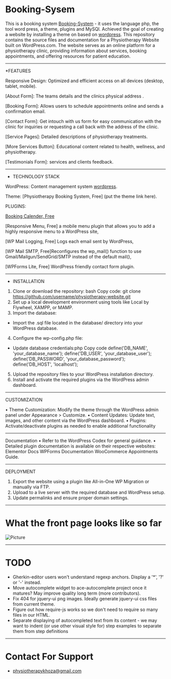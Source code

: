 # Booking-Sysem

  This is a booking system [Booking-System](https://github.com/Naomikh/Booking-System) - it uses the language php, the tool word press, a theme, plugins and MySQl. Achieved the goal of creating a website by installing a theme on based on [wordpress](https://wordpress.com/).
  This repository contains the source files and documentation for a Physiotherapy Website built on WordPress.com. The website serves as an online platform for a physiotherapy clinic, providing information about services, booking appointments, and offering resources for patient education.
******************************************************************************************
   *FEATURES
 
Responsive Design: Optimized and efficient access on all devices (desktop, tablet, mobile).

   [About Form]: The teams details and the clinics physical address .

   [Booking Form]: Allows users to schedule appointments online and sends a confirmation email.

   [Contact Form]: Get intouch with us form for easy communication with the clinic for inquiries or requesting a call back with    the address of the clinic.

   [Service Pages]: Detailed descriptions of physiotherapy treatments.

   [More Services Button]: Educational content related to health, wellness, and physiotherapy.

   [Testimonials Form]: services and clients feedback.

******************************************************************************************
* TECHNOLOGY STACK

WordPress: Content management system [wordpress](https://wordpress.com/).

Theme: [Physiotherapy Booking System, Free] (put the theme link here).

PLUGINS:

[Booking Calender, Free](https://wpbookingcalendar.com/)

[Responsive Menu, Free] a mobile menu plugin that allows you to add a highly responsive menu to a WordPress site,

[WP Mail Logging, Free] Logs each email sent by WordPress, 

[WP Mail SMTP, Free]Reconfigures the wp_mail() function to use Gmail/Mailgun/SendGrid/SMTP instead of the default mail(),

[WPForms Lite, Free] WordPress friendly contact form plugin.

***************************************************************************************
* INSTALLATION

1.	Clone or download the repository:
bash Copy code:
git clone https://github.com/username/physiotherapy-website.git
2.	Set up a local development environment using tools like Local by Flywheel, XAMPP, or MAMP.
3.	Import the database:
*	Import the .sql file located in the database/ directory into your WordPress database.
4.	Configure the wp-config.php file:
*	Update database credentials:php Copy code
define('DB_NAME', 'your_database_name');
define('DB_USER', 'your_database_user');
define('DB_PASSWORD', 'your_database_password');
define('DB_HOST', 'localhost');
5.	Upload the repository files to your WordPress installation directory.
6.	Install and activate the required plugins via the WordPress admin dashboard.

***************************************************************************************
CUSTOMIZATION

•	Theme Customization: Modify the theme through the WordPress admin panel under Appearance > Customize.
•	Content Updates: Update text, images, and other content via the WordPress dashboard.
•	Plugins: Activate/deactivate plugins as needed to enable additional functionality

***************************************************************************************

Documentation
•	Refer to the WordPress Codex for general guidance.
•	Detailed plugin documentation is available on their respective websites:
    	Elementor Docs
    	WPForms Documentation
    	WooCommerce Appointments Guide.

***************************************************************************************

DEPLOYMENT

1.	Export the website using a plugin like All-in-One WP Migration or manually via FTP.
2.	Upload to a live server with the required database and WordPress setup.
3.	Update permalinks and ensure proper domain settings.

***************************************************************************************

# What the front page looks like so far

![Picture](https://github.com/Naomikh/Booking-System/upload/main/Pictures/Capture.PNG "Booking-System front page")

***************************************************************************************

# TODO

* Gherkin-editor users won't understand regexp anchors. Display a '*', '?' or '-' instead.
* Move autocomplete widget to ace-autocomplete project once it matures? May improve quality long term (more contributors).
* Fix 404 for jquery-ui png images. Ideally generate jquery-ui css files from current theme.
* Figure out how require-js works so we don't need to require so many files in our HTML.
* Separate displaying of autocompleted text from its content - we may
  want to indent (or use other visual style for) step examples to separate them from step definitions
  
***************************************************************************************

# Contact For Support
* physiotherapykhoza@gmail.com